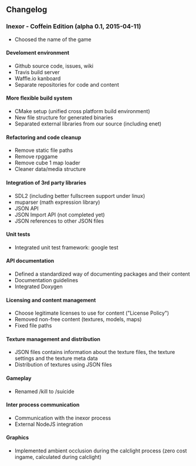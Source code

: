## Changelog

### Inexor - Coffein Edition (alpha 0.1, 2015-04-11)

* Choosed the name of the game

#### Develoment environment

* Github source code, issues, wiki
* Travis build server
* Waffle.io kanboard
* Separate repositories for code and content

#### More flexible build system

* CMake setup (unified cross platform build environment)
* New file structure for generated binaries
* Separated external libraries from our source (including enet)

#### Refactoring and code cleanup

* Remove static file paths
* Remove rpggame
* Remove cube 1 map loader
* Cleaner data/media structure

#### Integration of 3rd party libraries

* SDL2 (including better fullscreen support under linux)
* muparser (math expression library)
* JSON API
* JSON Import API (not completed yet)
* JSON references to other JSON files

#### Unit tests

* Integrated unit test framework: google test

#### API documentation

* Defined a standardized way of documenting packages and their content
* Documentation guidelines
* Integrated Doxygen

#### Licensing and content management

* Choose legitimate licenses to use for content ("License Policy")
* Removed non-free content (textures, models, maps)
* Fixed file paths

#### Texture management and distribution

* JSON files contains information about the texture files, the texture settings and the texture meta data
* Distribution of textures using JSON files

#### Gameplay

* Renamed /kill to /suicide

#### Inter process communication

* Communication with the inexor process
* External NodeJS integration

#### Graphics

* Implemented ambient occlusion during the calclight process (zero cost ingame, calculated during calclight)
